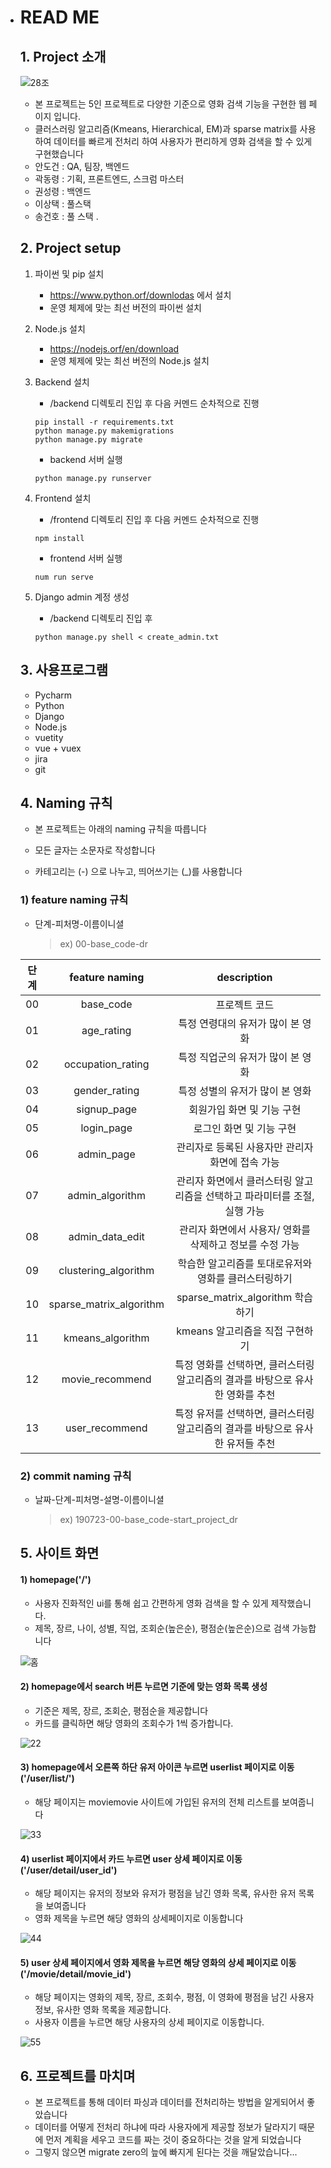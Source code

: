 - # READ ME  

  ## 1. Project 소개

  ![28조](/assets/28조.gif)

  - 본 프로젝트는 5인 프로젝트로 다양한 기준으로 영화 검색 기능을 구현한 웹 페이지 입니다.
  - 클러스러링 알고리즘(Kmeans, Hierarchical, EM)과 sparse matrix를 사용하여 데이터를 빠르게 전처리 하여 사용자가 편리하게 영화 검색을 할 수 있게 구현했습니다
  - 안도건 : QA, 팀장, 백엔드
  - 곽동령 : 기획, 프론트엔드, 스크럼 마스터 
  - 권성령 : 백엔드
  - 이상택 : 풀스택 
  - 송건호 : 풀 스택 .

  

  ## 2. Project setup

  1. 파이썬 및 pip 설치

     - https://www.python.orf/downlodas 에서 설치
     - 운영 체제에 맞는 최선 버전의 파이썬 설치

  2. Node.js 설치

     - https://nodejs.orf/en/download
     - 운영 체제에 맞는 최선 버전의 Node.js 설치

  3. Backend 설치

     - /backend 디렉토리 진입 후 다음 커멘드 순차적으로 진행

     ```
     pip install -r requirements.txt
     python manage.py makemigrations
     python manage.py migrate
     ```

     - backend 서버 실행

     ```
     python manage.py runserver
     ```

     

  4. Frontend 설치

     - /frontend 디렉토리 진입 후 다음 커멘드 순차적으로 진행

     ```
     npm install
     ```

     - frontend 서버 실행

     ```
     num run serve
     ```

     

  5. Django admin 계정 생성

     - /backend 디렉토리 진입 후

     ```
     python manage.py shell < create_admin.txt
     ```

     

  ## 3. 사용프로그램

  - Pycharm
  - Python
  - Django
  - Node.js
  - vuetity
  - vue + vuex
  - jira
  - git

  

  ## 4. Naming 규칙

  - 본 프로젝트는 아래의 naming 규칙을 따릅니다

  - 모든 글자는 소문자로 작성합니다

  - 카테고리는 (-) 으로 나누고, 띄어쓰기는 (_)를 사용합니다

    

  ### 1) feature naming 규칙

  - 단계-피처명-이름이니셜

    > ex) 00-base_code-dr

  | 단계 |     feature naming      |                         description                          |
  | :--: | :---------------------: | :----------------------------------------------------------: |
  |  00  |        base_code        |                        프로젝트 코드                         |
  |  01  |       age_rating        |              특정 연령대의 유저가 많이 본 영화               |
  |  02  |    occupation_rating    |              특정 직업군의 유저가 많이 본 영화               |
  |  03  |      gender_rating      |               특정 성별의 유저가 많이 본 영화                |
  |  04  |       signup_page       |                  회원가입 화면 및 기능 구현                  |
  |  05  |       login_page        |                   로그인 화면 및 기능 구현                   |
  |  06  |       admin_page        |       관리자로 등록된 사용자만 관리자 화면에 접속 가능       |
  |  07  |     admin_algorithm     | 관리자 화면에서 클러스터링 알고리즘을 선택하고 파라미터를 조절, 실행 가능 |
  |  08  |     admin_data_edit     |   관리자 화면에서 사용자/ 영화를 삭제하고 정보를 수정 가능   |
  |  09  |  clustering_algorithm   |     학습한 알고리즘를 토대로유저와 영화를 클러스터링하기     |
  |  10  | sparse_matrix_algorithm |               sparse_matrix_algorithm 학습하기               |
  |  11  |    kmeans_algorithm     |               kmeans 알고리즘을 직접 구현하기                |
  |  12  |     movie_recommend     | 특정 영화를 선택하면, 클러스터링 알고리즘의 결과를 바탕으로 유사한 영화를 추천 |
  |  13  |     user_recommend      | 특정 유저를 선택하면, 클러스터링 알고리즘의 결과를 바탕으로 유사한 유저들 추천 |

  

  ### 2) commit naming 규칙 

  - 날짜-단계-피처명-설명-이름이니셜

    > ex) 190723-00-base_code-start_project_dr

    

  ## 5. 사이트 화면

  #### 1) homepage('/')

  - 사용자 진화적인 ui를 통해 쉽고 간편하게 영화 검색을 할 수 있게 제작했습니다. 
  - 제목, 장르, 나이, 성별, 직업, 조회순(높은순), 평점순(높은순)으로 검색 가능합니다

  ![홈](/assets/홈.PNG)

  

  #### 2) homepage에서 search 버튼 누르면 기준에 맞는 영화 목록 생성

  - 기준은 제목, 장르, 조회순, 평점순을 제공합니다
  - 카드를 클릭하면 해당 영화의 조회수가 1씩 증가합니다.

  ![22](/assets/22.PNG)

  

  #### 3) homepage에서 오른쪽 하단 유저 아이콘 누르면 userlist 페이지로 이동 ('/user/list/')

  - 해당 페이지는 moviemovie 사이트에 가입된 유저의 전체 리스트를 보여줍니다

  ![33](/assets/33.PNG)

  

  #### 4) userlist 페이지에서 카드 누르면 user 상세 페이지로 이동 ('/user/detail/user_id')

  - 해당 페이지는 유저의 정보와 유저가 평점을 남긴 영화 목록, 유사한 유저 목록을 보여줍니다
  - 영화 제목을 누르면 해당 영화의 상세페이지로 이동합니다

  ![44](/assets/유저.PNG)

  

  #### 5) user 상세 페이지에서 영화 제목을 누르면 해당 영화의 상세 페이지로 이동 ('/movie/detail/movie_id')

  - 해당 페이지는 영화의 제목, 장르, 조회수, 평점, 이 영화에 평점을 남긴 사용자 정보, 유사한 영화 목록을 제공합니다.
  - 사용자 이름을 누르면 해당 사용자의 상세 페이지로 이동합니다.

  ![55](/assets/영화목록.PNG)

  

  ## 6. 프로젝트를 마치며

  - 본 프로젝트를 통해 데이터 파싱과 데이터를 전처리하는 방법을 알게되어서 좋았습니다
  - 데이터를 어떻게 전처리 하냐에 따라 사용자에게 제공할 정보가 달라지기 때문에 먼저 계획을 세우고 코드를 짜는 것이 중요하다는 것을 알게 되었습니다
  - 그렇지 않으면 migrate zero의 늪에 빠지게 된다는 것을 깨달았습니다...